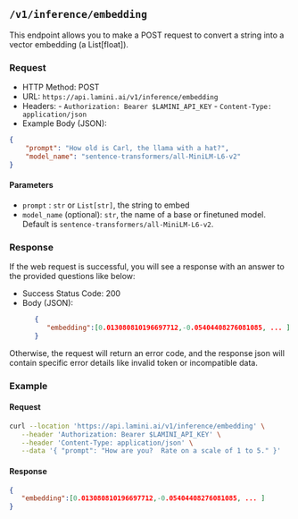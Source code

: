 ## `/v1/inference/embedding`

This endpoint allows you to make a POST request to convert a string into a vector embedding (a List[float]).

### Request

- HTTP Method: POST
- URL: `https://api.lamini.ai/v1/inference/embedding`
- Headers:
      - `Authorization: Bearer $LAMINI_API_KEY`
      - `Content-Type: application/json`
- Example Body (JSON):


```json
{
    "prompt": "How old is Carl, the llama with a hat?",
    "model_name": "sentence-transformers/all-MiniLM-L6-v2"
}
```

#### Parameters

-   `prompt` : `str` or `List[str]`, the string to embed
-   `model_name` (optional): `str`, the name of a base or finetuned model. Default is `sentence-transformers/all-MiniLM-L6-v2`.

### Response

If the web request is successful, you will see a response with an answer to the provided questions like below:

- Success Status Code: 200
- Body (JSON):
  ```json
     {
        "embedding":[0.013080810196697712,-0.05404408276081085, ... ]
     }
  ```

Otherwise, the request will return an error code, and the response json will contain specific error details like invalid token or incompatible data.


### Example

#### Request

```bash
curl --location 'https://api.lamini.ai/v1/inference/embedding' \
   --header 'Authorization: Bearer $LAMINI_API_KEY' \
   --header 'Content-Type: application/json' \
   --data '{ "prompt": "How are you?  Rate on a scale of 1 to 5." }'
```

#### Response

```json
{
   "embedding":[0.013080810196697712,-0.05404408276081085, ... ]
}
```
